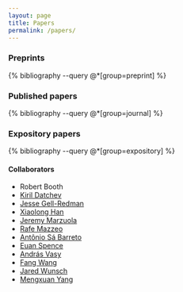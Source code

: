 ```yaml
---
layout: page
title: Papers
permalink: /papers/
---
```


<h3>Preprints</h3>

{% bibliography --query @*[group=preprint] %}

<h3>Published papers</h3>

{% bibliography --query @*[group=journal] %}

<h3>Expository papers</h3>

{% bibliography --query @*[group=expository] %}

<h4>Collaborators</h4>
  <ul class="paragraph-text">
    <li>Robert Booth</li>
    <li><a href="https://https://www.math.purdue.edu/~kdatchev/">Kiril Datchev</a></li>		
    <li><a href="https://sites.google.com/site/jessegellredman/">Jesse
    Gell-Redman</a></li>
    <li><a href="http://www.csun.edu/~xiaolong/">Xiaolong Han</a></li>
    <li><a href="http://www.unc.edu/~marzuola/">Jeremy
    Marzuola</a></li>
    <li><a href="http://math.stanford.edu/~mazzeo/">Rafe
    Mazzeo</a></li>
    <li><a href="http://www.math.purdue.edu/~sabarre/">Ant&ocirc;nio
    S&aacute; Barreto</a></li>
    <li><a href="http://people.bath.ac.uk/eas25/">Euan Spence</a></li>
    <li><a href="http://math.stanford.edu/~andras/">Andr&aacute;s
    Vasy</a></li>
    <li><a
  href="http://www.math.sjtu.edu.cn/faculty/show.php?id=128">Fang
    Wang</a></li>
    <li><a href="http://math.northwestern.edu/~jwunsch/">Jared
    Wunsch</a></li>
    <li><a
  href="https://sites.math.northwestern.edu/~mxyang/">Mengxuan Yang</a></li>
  </ul>
